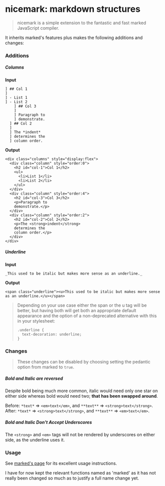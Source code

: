 # nicemark: markdown structures

> nicemark is a simple extension to the fantastic and fast marked JavaScript compiler.

It inherits marked's features plus makes the following additions and changes:

### Additions
##### Columns
**Input**
```
] ## Col 1
]
] - List 1
] - List 2
    ] ## Col 3
    ]
    ] Paragraph to
    ] demonstrate.
  ] ## Col 2
  ] 
  ] The *indent*
  ] determines the
  ] column order.
```

**Output**
```
<div class="columns" style="display:flex">
  <div class="column" style="order:0">
    <h2 id="col-1">Col 1</h2>
    <ul>
      <li>List 1</li>
      <li>List 2</li>
    </ul>
  </div>
  <div class="column" style="order:4">
    <h2 id="col-3">Col 3</h2>
    <p>Paragraph to
    demonstrate.</p>
  </div>
  <div class="column" style="order:2">
    <h2 id="col-2">Col 2</h2>
    <p>The <strong>indent</strong>
    determines the
    column order.</p>
  </div>
</div>
```

##### Underline
**Input**
```
_This used to be italic but makes more sense as an underline._
```

**Output**
```
<span class="underline"><u>This used to be italic but makes more sense as an underline.</u></span>
```

> Depending on your use case either the span or the u tag will be better, but having both will get both an appropriate default appearance and the option of a non-deprecated alternative with this in your stylesheet:
> 
> ```
> .underline {
>   text-decoration: underline;
> }
> ```

### Changes

> These changes can be disabled by choosing setting the pedantic option from marked to `true`.

##### Bold and Italic are reversed
Despite bold being much more common, italic would need only one star on either side whereas bold would need two; **that has been swapped around**.

Before: `*text*` => `<em>text</em>`, and `**text**` => `<strong>text</strong>`.  
After: `*text*` => `<strong>text</strong>`, and `**text**` => `<em>text</em>`.

##### Bold and Italic Don't Accept Underscores
The `<strong>` and `<em>` tags will not be rendered by underscores on either side, as the underline uses it.

### Usage
See [marked's page](https://github.com/chjj/marked) for its excellent usage instructions.

I have for now kept the relevant functions named as 'marked' as it has not really been changed so much as to justify a full name change yet.
